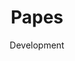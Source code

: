 ---
#preview
id: 6
slug: papes
title: Papes
image: /img/works/papes/preview.png
category: BLOCKCHAIN
date: Development

#params
layout: "default"

#full details
demoLink: "https://papes.xyz"
introTitle: Papes <span class="mil-thin"></span>
fullImage: /img/works/6/1.jpg
details:
    - label: "Client"
      value: "Papes, A BAYC partner company"

    - label: "Date"
      value: "August 2023 - October 2023"

    - label: "Services"
      value: "Development"

description:
    enabled: 1
    title: "Merging Blockchain and Cannabis"
    content: "
      <p>
      Papes merges premier cannabis products, collectible culture, and blockchain technology to build memorable experiences for casuals and connoisseurs alike.
      </p>
      <p>
      Using blockchain's NFT technology, Papes provides a unique subscription-based offering to cannabis users. However, this is merely the beginning for Papes. Papes plans on becoming a brand that has a cult-like following using creative marketing solutions and exclusive member rights.
      </p>
    "

gallery: 
    enabled: 1
    items:
        - image: /img/works/papes/1.png
          alt: "Papes landing page"

        - image: /img/works/papes/2.png
          alt: "Papes coming soon page"
---